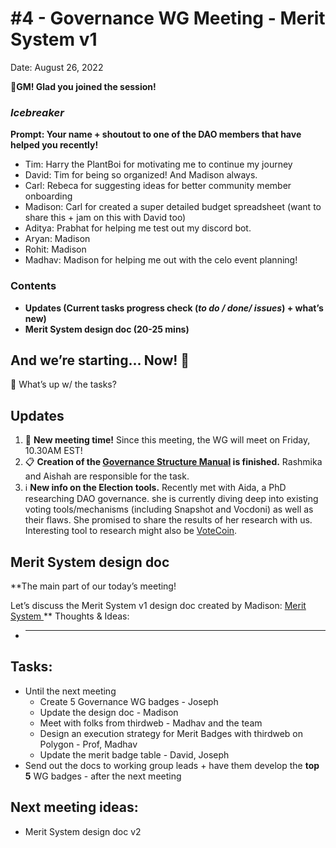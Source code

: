 # #4 - Governance WG Meeting - Merit System v1

Date: August 26, 2022

🌱**GM! Glad you joined the session!** 

### *Icebreaker*

**Prompt: Your name + shoutout to one of the DAO members that have helped you recently!**

- Tim: Harry the PlantBoi for motivating me to continue my journey
- David: Tim for being so organized! And Madison always.
- Carl: Rebeca for suggesting ideas for better community member onboarding
- Madison: Carl for created a super detailed budget spreadsheet (want to share this + jam on this with David too)
- Aditya: Prabhat for helping me test out my discord bot.
- Aryan: Madison
- Rohit: Madison
- Madhav: Madison for helping me out with the celo event planning!

### Contents

- **Updates (Current tasks progress check (*to do / done/ issues*) + what’s new)**
- **Merit System design doc (20-25 mins)**

## And we’re starting... Now! 🚀

<aside>
📢 What’s up w/ the tasks?

## Updates

1. 📅 **New meeting time!**
Since this meeting, the WG will meet on Friday, 10.30AM EST!
2. 📋 **Creation of the [Governance Structure Manual](https://www.notion.so/Dream-DAO-structure-outline-9f3ff8be196745e5b75aec105dcb9094?pvs=21) is finished.**
Rashmika and Aishah are responsible for the task.
3. ℹ️ **New info on the Election tools.**
Recently met with Aida, a PhD researching DAO governance. she is currently diving deep into existing voting tools/mechanisms (including Snapshot and Vocdoni) as well as their flaws. She promised to share the results of her research with us.
Interesting tool to research might also be [VoteCoin](https://www.vote-coin.com/).
</aside>

## Merit System design doc

**The main part of our today’s meeting! 

Let’s discuss the Merit System v1 design doc created by Madison: [Merit System ](../../../../Merit%20System%204518d4b074e641898c4609940e10778f/Merit%20System%2090ff6eb4ceb14116a24d2447c5b916a6.md)** 
Thoughts & Ideas:

- ****

## Tasks:

- Until the next meeting
    - Create 5 Governance WG badges - Joseph
    - Update the design doc - Madison
    - Meet with folks from thirdweb - Madhav and the team
    - Design an execution strategy for Merit Badges with thirdweb on Polygon - Prof, Madhav
    - Update the merit badge table - David, Joseph
- Send out the docs to working group leads + have them develop the **top 5** WG badges - after the next meeting

## **Next meeting ideas:**

- Merit System design doc v2